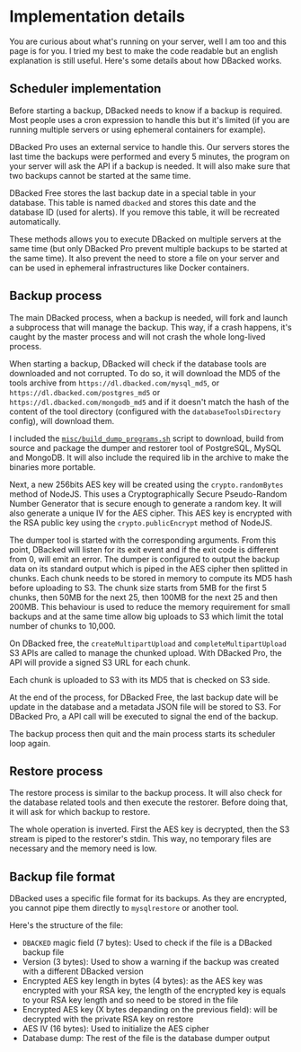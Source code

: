 # Implementation details

You are curious about what's running on your server, well I am too and this page is for you. I tried my best to make the code readable but an english explanation is still useful. Here's some details about how DBacked works.

## Scheduler implementation

Before starting a backup, DBacked needs to know if a backup is required. Most people uses a cron expression to handle this but it's limited (if you are running multiple servers or using ephemeral containers for example).

DBacked Pro uses an external service to handle this. Our servers stores the last time the backups were performed and every 5 minutes, the program on your server will ask the API if a backup is needed. It will also make sure that two backups cannot be started at the same time.

DBacked Free stores the last backup date in a special table in your database. This table is named `dbacked` and stores this date and the database ID (used for alerts). If you remove this table, it will be recreated automatically.

These methods allows you to execute DBacked on multiple servers at the same time (but only DBacked Pro prevent multiple backups to be started at the same time). It also prevent the need to store a file on your server and can be used in ephemeral infrastructures like Docker containers.

## Backup process

The main DBacked process, when a backup is needed, will fork and launch a subprocess that will manage the backup. This way, if a crash happens, it's caught by the master process and will not crash the whole long-lived process.

When starting a backup, DBacked will check if the database tools are downloaded and not corrupted. To do so, it will download the MD5 of the tools archive from `https://dl.dbacked.com/mysql_md5`, or `https://dl.dbacked.com/postgres_md5` or `https://dl.dbacked.com/mongodb_md5` and if it doesn't match the hash of the content of the tool directory (configured with the `databaseToolsDirectory` config), will download them.

I included the [`misc/build_dump_programs.sh`](https://github.com/dbacked/agent/blob/master/misc/build_dump_programs.sh) script to download, build from source and package the dumper and restorer tool of PostgreSQL, MySQL and MongoDB. It will also include the required lib in the archive to make the binaries more portable.

Next, a new 256bits AES key will be created using the `crypto.randomBytes` method of NodeJS. This uses a Cryptographically Secure Pseudo-Random Number Generator that is secure enough to generate a random key. It will also generate a unique IV for the AES cipher. This AES key is encrypted with the RSA public key using the `crypto.publicEncrypt` method of NodeJS.

The dumper tool is started with the corresponding arguments. From this point, DBacked will listen for its exit event and if the exit code is different from 0, will emit an error. The dumper is configured to output the backup data on its standard output which is piped in the AES cipher then splitted in chunks. Each chunk needs to be stored in memory to compute its MD5 hash before uploading to S3. The chunk size starts from 5MB for the first 5 chunks, then 50MB for the next 25, then 100MB for the next 25 and then 200MB. This behaviour is used to reduce the memory requirement for small backups and at the same time allow big uploads to S3 which limit the total number of chunks to 10,000.

On DBacked free, the `createMultipartUpload` and `completeMultipartUpload` S3 APIs are called to manage the chunked upload. With DBacked Pro, the API will provide a signed S3 URL for each chunk.

Each chunk is uploaded to S3 with its MD5 that is checked on S3 side.

At the end of the process, for DBacked Free, the last backup date will be update in the database and a metadata JSON file will be stored to S3. For DBacked Pro, a API call will be executed to signal the end of the backup.

The backup process then quit and the main process starts its scheduler loop again.

## Restore process

The restore process is similar to the backup process. It will also check for the database related tools and then execute the restorer. Before doing that, it will ask for which backup to restore.

The whole operation is inverted. First the AES key is decrypted, then the S3 stream is piped to the restorer's stdin. This way, no temporary files are necessary and the memory need is low.

## Backup file format

DBacked uses a specific file format for its backups. As they are encrypted, you cannot pipe them directly to `mysqlrestore` or another tool.

Here's the structure of the file:
- `DBACKED` magic field (7 bytes): Used to check if the file is a DBacked backup file
- Version (3 bytes): Used to show a warning if the backup was created with a different DBacked version
- Encrypted AES key length in bytes (4 bytes): as the AES key was encrypted with your RSA key, the length of the encrypted key is equals to your RSA key length and so need to be stored in the file
- Encrypted AES key (X bytes depanding on the previous field): will be decrypted with the private RSA key on restore
- AES IV (16 bytes): Used to initialize the AES cipher
- Database dump: The rest of the file is the database dumper output

